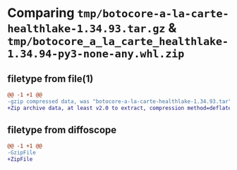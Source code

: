 # Comparing `tmp/botocore-a-la-carte-healthlake-1.34.93.tar.gz` & `tmp/botocore_a_la_carte_healthlake-1.34.94-py3-none-any.whl.zip`

## filetype from file(1)

```diff
@@ -1 +1 @@
-gzip compressed data, was "botocore-a-la-carte-healthlake-1.34.93.tar", last modified: Sat Apr 27 01:00:52 2024, max compression
+Zip archive data, at least v2.0 to extract, compression method=deflate
```

## filetype from diffoscope

```diff
@@ -1 +1 @@
-GzipFile
+ZipFile
```

